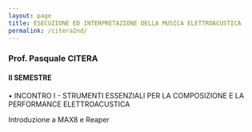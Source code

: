 ```yaml
---
layout: page
title: ESECUZIONE ED INTERPRETAZIONE DELLA MUSICA ELETTROACUSTICA
permalink: /citera2nd/
---
```


### Prof. Pasquale CITERA
#### II SEMESTRE

• INCONTRO I - STRUMENTI ESSENZIALI PER LA COMPOSIZIONE E LA PERFORMANCE ELETTROACUSTICA  

Introduzione a MAX8 e Reaper
